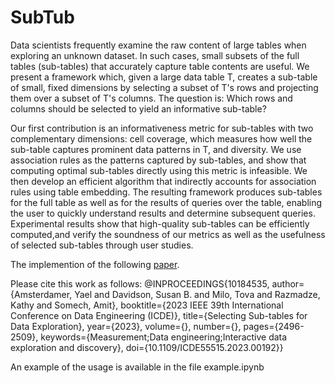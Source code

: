 # SubTub
Data scientists frequently examine the raw content of large tables when exploring an unknown dataset. In such cases, small subsets of the full tables (sub-tables) that accurately capture table contents are useful.
We present a framework which, given a large data table T, creates a sub-table of small, fixed dimensions by selecting a subset of T's rows and projecting them over a subset of T's columns. The question is: Which rows and columns should be selected to yield an informative sub-table?

Our first contribution is an informativeness metric for sub-tables with two complementary dimensions: cell coverage, which measures how well the sub-table captures prominent data patterns in T,  and diversity.
We use association rules as the patterns captured by sub-tables, and show that computing optimal sub-tables directly using this metric
is infeasible. We then develop an efficient algorithm that indirectly accounts for association rules using table embedding. The resulting framework produces sub-tables for the full table as well as for the results of queries over the table, enabling the user to quickly understand results and determine subsequent queries. Experimental results show that high-quality sub-tables can be efficiently computed,and verify the soundness of our metrics as well as the usefulness of selected sub-tables through user studies.


The implemention of the following [paper](https://ieeexplore.ieee.org/document/10184535). 

Please cite this work as follows:
@INPROCEEDINGS{10184535,
  author={Amsterdamer, Yael and Davidson, Susan B. and Milo, Tova and Razmadze, Kathy and Somech, Amit},
  booktitle={2023 IEEE 39th International Conference on Data Engineering (ICDE)}, 
  title={Selecting Sub-tables for Data Exploration}, 
  year={2023},
  volume={},
  number={},
  pages={2496-2509},
  keywords={Measurement;Data engineering;Interactive data exploration and discovery},
  doi={10.1109/ICDE55515.2023.00192}}

An example of the usage is available in the file example.ipynb
